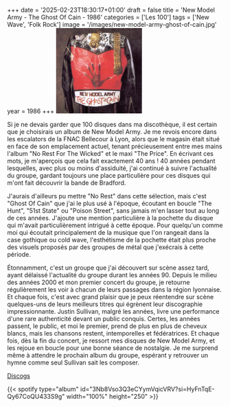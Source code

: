 +++
date = '2025-02-23T18:30:17+01:00'
draft = false
title = 'New Model Army - The Ghost Of Cain - 1986'
categories = ['Les 100']
tags = ['New Wave', 'Folk Rock']
image = '/images/new-model-army-ghost-of-cain.jpg'
year = 1986
+++
<img src="./images/new-model-army-ghost-of-cain.jpg" width="200"/>

Si je ne devais garder que 100 disques dans ma discothèque, il est certain que je choisirais un album de New Model Army. Je me revois encore dans les escalators de la FNAC Bellecour à Lyon, alors que le magasin était situé en face de son emplacement actuel, tenant précieusement entre mes mains l'album "No Rest For The Wicked" et le maxi "The Price". En écrivant ces mots, je m'aperçois que cela fait exactement 40 ans ! 40 années pendant lesquelles, avec plus ou moins d'assiduité, j'ai continué à suivre l'actualité du groupe, gardant toujours une place particulière pour ces disques qui m'ont fait découvrir la bande de Bradford.

J'aurais d'ailleurs pu mettre "No Rest" dans cette sélection, mais c'est "Ghost Of Cain" que j'ai le plus usé à l'époque, écoutant en boucle "The Hunt", "51st State" ou "Poison Street", sans jamais m'en lasser tout au long de ces années. J'ajoute une mention particulière à la pochette du disque qui m'avait particulièrement intrigué à cette époque. Pour quelqu'un comme moi qui écoutait principalement de la musique que l'on rangeait dans la case gothique ou cold wave, l'esthétisme de la pochette était plus proche des visuels proposés par des groupes de métal que j'exécrais à cette période.

Étonnamment, c'est un groupe que j'ai découvert sur scène assez tard, ayant délaissé l'actualité du groupe durant les années 90. Depuis le milieu des années 2000 et mon premier concert du groupe, je retourne régulièrement les voir à chacun de leurs passages dans la région lyonnaise. Et chaque fois, c'est avec grand plaisir que je peux réentendre sur scène quelques-uns de leurs meilleurs titres qui égrènent leur discographie impressionnante. Justin Sullivan, malgré les années, livre une performance d'une rare authenticité devant un public conquis. Certes, les années passent, le public, et moi le premier, prend de plus en plus de cheveux blancs, mais les chansons restent, intemporelles et fédératrices. Et chaque fois, dès la fin du concert, je ressort mes disques de New Model Army, et les rejoue en boucle pour une bonne séance de nostalgie. Je me surprend même à attendre le prochain album du groupe, espérant y retrouver un hymne comme seul Sullivan sait les composer.

[Discogs](https://www.discogs.com/fr/master/33757-New-Model-Army-The-Ghost-Of-Cain)

{{< spotify type="album" id="3Nb8Vso3Q3eCYymVqicVRV?si=HyFnTqE-Qy67CoQU433S9g" width="100%" height="250" >}}

